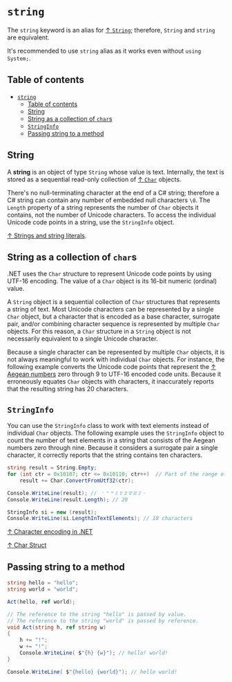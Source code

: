 # `string`

The `string` keyword is an alias for [↑ `String`](https://learn.microsoft.com/en-us/dotnet/api/system.string); therefore, `String` and `string` are equivalent.

It's recommended to use `string` alias as it works even without `using System;`.

## Table of contents

- [`string`](#string)
  - [Table of contents](#table-of-contents)
  - [String](#string-1)
  - [String as a collection of `char`s](#string-as-a-collection-of-chars)
  - [`StringInfo`](#stringinfo)
  - [Passing string to a method](#passing-string-to-a-method)

## String

A **string** is an object of type `String` whose value is text. Internally, the text is stored as a sequential read-only collection of [↑ `Char`](https://learn.microsoft.com/en-us/dotnet/api/system.char) objects.

There's no null-terminating character at the end of a C# string; therefore a C# string can contain any number of embedded null characters `\0`. The `Length` property of a string represents the number of `Char` objects it contains, not the number of Unicode characters. To access the individual Unicode code points in a string, use the `StringInfo` object.

[↑ Strings and string literals](https://learn.microsoft.com/en-us/dotnet/csharp/programming-guide/strings/).

## String as a collection of `char`s

.NET uses the `Char` structure to represent Unicode code points by using UTF-16 encoding. The value of a `Char` object is its 16-bit numeric (ordinal) value.

A `String` object is a sequential collection of `Char` structures that represents a string of text. Most Unicode characters can be represented by a single `Char` object, but a character that is encoded as a base character, surrogate pair, and/or combining character sequence is represented by multiple `Char` objects. For this reason, a `Char` structure in a `String` object is not necessarily equivalent to a single Unicode character.

Because a single character can be represented by multiple `Char` objects, it is not always meaningful to work with individual `Char` objects. For instance, the following example converts the Unicode code points that represent the [↑ Aegean numbers](https://en.wikipedia.org/wiki/Aegean_numerals) zero through 9 to UTF-16 encoded code units. Because it erroneously equates `Char` objects with characters, it inaccurately reports that the resulting string has 20 characters.

## `StringInfo`

You can use the `StringInfo` class to work with text elements instead of individual `Char` objects. The following example uses the `StringInfo` object to count the number of text elements in a string that consists of the Aegean numbers zero through nine. Because it considers a surrogate pair a single character, it correctly reports that the string contains ten characters.

```csharp
string result = String.Empty;
for (int ctr = 0x10107; ctr <= 0x10110; ctr++)  // Part of the range of Aegean numbers.
    result += Char.ConvertFromUtf32(ctr);

Console.WriteLine(result); // 𐄇𐄈𐄉𐄊𐄋𐄌𐄍𐄎𐄏𐄐
Console.WriteLine(result.Length); // 20

StringInfo si = new (result);
Console.WriteLine(si.LengthInTextElements); // 10 characters
```

[↑ Character encoding in .NET](https://docs.microsoft.com/en-us/dotnet/standard/base-types/character-encoding-introduction)

[↑ Char Struct](https://docs.microsoft.com/en-us/dotnet/api/system.char)

## Passing string to a method

```csharp
string hello = "hello";
string world = "world";

Act(hello, ref world);

// The reference to the string "hello" is passed by value.
// The reference to the string "world" is passed by reference.
void Act(string h, ref string w)
{
    h += "!";
    w += "!";
    Console.WriteLine( $"{h} {w}"); // hello! world!
}

Console.WriteLine( $"{hello} {world}"); // hello world!
```
